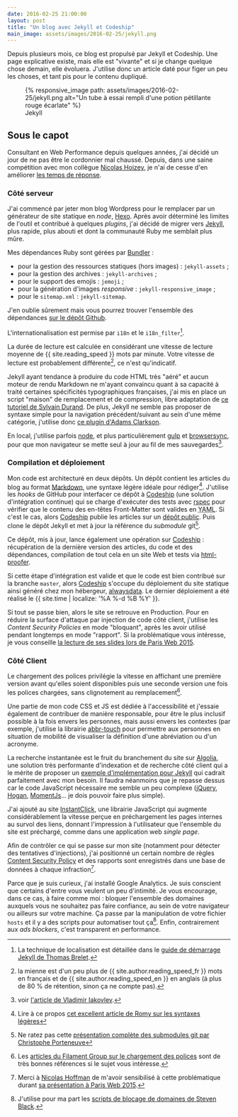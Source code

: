 ```yaml
---
date: 2016-02-25 21:00:00
layout: post
title: "Un blog avec Jekyll et Codeship"
main_image: assets/images/2016-02-25/jekyll.png
---
```


Depuis plusieurs mois, ce blog est propulsé par Jekyll et Codeship. Une page explicative existe, mais elle est "vivante" et si je change quelque chose demain, elle évoluera. J'utilise donc un article daté pour figer un peu les choses, et tant pis pour le contenu dupliqué.

<figure>
      {% responsive_image path: assets/images/2016-02-25/jekyll.png alt="Un tube à essai rempli d'une potion pétillante rouge écarlate" %}
  <figcaption>Jekyll</figcaption>
</figure>

<!-- more -->

## Sous le capot

Consultant en Web Performance depuis quelques années, j'ai décidé un jour de ne pas être le cordonnier mal chaussé. Depuis, dans une saine compétition avec mon collègue [Nicolas Hoizey](http://nicolas-hoizey.com/), je n'ai de cesse d'en améliorer [les temps de réponse](http://www.webpagetest.org/testlog.php?days=365&filter=borisschapira.com&all=on "Tests de performance WebPageTest lancés sur ce site").

### Côté serveur

J'ai commencé par jeter mon blog Wordpress pour le remplacer par un générateur de site statique en <i lang="en">node</i>, [Hexo](https://github.com/hexojs/hexo). Après avoir déterminé les limites de l'outil et contribué à quelques <i lang="en">plugins</i>, j'ai décidé de migrer vers [Jekyll](https://jekyllrb.com/), plus rapide, plus abouti et dont la communauté Ruby me semblait plus mûre.

Mes dépendances Ruby sont gérées par [Bundler](http://bundler.io/) :

* pour la gestion des ressources statiques (hors images) : `jekyll-assets` ;
* pour la gestion des archives : `jekyll-archives` ;
* pour le support des emojis : `jemoji` ;
* pour la génération d'images <i lang="en">responsive</i> : `jekyll-responsive_image` ;
* pour le `sitemap.xml` : `jekyll-sitemap`.

J'en oublie sûrement mais vous pourrez trouver l'ensemble des dépendances [sur le dépôt Github](https://github.com/borisschapira/jekyll/blob/master/Gemfile "Squelette Jekyll de BorisSchapira.com").

L'internationalisation est permise par `i18n` et le `i18n_filter`[^2].

[^2]: La technique de localisation est détaillée dans le [guide de démarrage Jekyll de Thomas Brelet](http://www.toam.fr/20-05-2013-guide-demarrage-jekyll/#localiser-jekyll).

La durée de lecture est calculée en considérant une vitesse de lecture moyenne de {{ site.reading_speed }} mots par minute. Votre vitesse de lecture est probablement différente[^rs], ce n'est qu'indicatif.

[^rs]: la mienne est d'un peu plus de {{ site.author.reading_speed_fr }} mots en français et de {{ site.author.reading_speed_en }} en anglais (à plus de 80 % de rétention, sinon ça ne compte pas).

Jekyll ayant tendance à produire du code HTML très "aéré" et aucun moteur de rendu Markdown ne m'ayant convaincu quant à sa capacité à traité certaines spécificités typographiques françaises, j'ai mis en place un script "maison" de remplacement et de compression, libre adaptation de [ce tutoriel de Sylvain Durand](https://www.sylvaindurand.org/ameliorer-la-typographie-avec-jekyll/ "Améliorer la typographie avec Jekyll"). De plus, Jekyll ne semble pas proposer de syntaxe simple pour la navigation précédent/suivant au sein d'une même catégorie, j'utilise donc [ce plugin d'Adams Clarkson](http://ajclarkson.co.uk/blog/jekyll-category-post-navigation/ "Jekyll Post Navigation Within a Category").

En local, j'utilise parfois [node](https://nodejs.org/), et plus particulièrement [gulp](http://gulpjs.com/) et [browsersync](http://www.browsersync.io/), pour que mon navigateur se mette seul à jour au fil de mes sauvegardes[^5].

[^5]: voir [l'article de Vladimir Iakovlev](https://nvbn.github.io/2015/06/19/jekyll-browsersync/ "Add live reloading to Jekyll with Gulp and Browsersync").

### Compilation et déploiement

Mon code est architecturé en deux dépôts. Un dépôt contient les articles du blog au format [Markdown](https://fr.wikipedia.org/wiki/Markdown), une syntaxe légère idéale pour rédiger[^3]. J'utilise les <i lang="en">hooks</i> de GitHub pour interfacer ce dépôt à [Codeship](https://codeship.com/) (une solution d'intégration continue) qui se charge d'exécuter des tests avec [rspec](http://rspec.info/) pour vérifier que le contenu des en-têtes Front-Matter sont valides en <abbr lang="en" title="YAML Ain't Markup Language">YAML</abbr>. Si c'est le cas, alors [Codeship](https://codeship.com/) publie les articles sur un [dépôt public](https://github.com/borisschapira/blog). Puis clone le dépôt Jekyll et met à jour la référence du <i lang="en">submodule</i> git[^4].

Ce dépôt, mis à jour, lance également une opération sur [Codeship](https://codeship.com/) : récupération de la dernière version des articles, du code et des dépendances, compilation de tout cela en un site Web et tests via [html-proofer](https://github.com/gjtorikian/html-proofer).

Si cette étape d'intégration est valide et que le code est bien contribué sur la branche `master`, alors [Codeship](https://codeship.com/) s'occupe du déploiement du site statique ainsi généré chez mon hébergeur, <a href="https://www.alwaysdata.com/">alwaysdata</a>. Le dernier déploiement a été réalisé le {{ site.time | localize: '%A %-d %B %Y' }}.

[^3]: Lire à ce propos [cet excellent article de Romy sur les syntaxes légères](http://romy.tetue.net/syntaxes-legeres-pour-rediger)

[^4]: Ne ratez pas cette [présentation complète des submodules git par Christophe Porteneuve](http://www.git-attitude.fr/2014/12/31/git-submodules/)

Si tout se passe bien, alors le site se retrouve en Production. Pour en réduire la surface d'attaque par injection de code côté client, j'utilise les <i lang="en">Content Security Policies</i> en mode "bloquant", après les avoir utilisé pendant longtemps en mode "rapport". Si la problématique vous intéresse, je vous conseille [la lecture de ses slides lors de Paris Web 2015](http://www.nicolas-hoffmann.net/content-security-policy-parisweb-2015/#/ "Content Security Policy, Nicolas Hoffmann, Paris Web 2015").

### Côté Client

Le chargement des polices privilégie la vitesse en affichant une première version avant qu'elles soient disponibles puis une seconde version une fois les polices chargées, sans clignotement au remplacement[^font].

[^font]: Les [articles du Filament Group sur le chargement des polices](https://www.filamentgroup.com/lab/font-events.html) sont de très bonnes références si le sujet vous intéresse.

Une partie de mon code CSS et JS est dédiée à l'accessibilité et j'essaie également de contribuer de manière responsable, pour être le plus inclusif possible à la fois envers les personnes, mais aussi envers les contextes (par exemple, j'utilise la librairie [abbr-touch](http://www.growingwiththeweb.com/2014/09/making-abbr-elements-touch-accessible.html) pour permettre aux personnes en situation de mobilité de visualiser la définition d'une abréviation ou d'un acronyme.

La recherche instantanée est le fruit du branchement du site sur [Algolia](https://www.algolia.com/), une solution très performante d'indexation et de recherche côté client qui a le mérite de proposer un [exemple d'implémentation pour Jekyll](https://blog.algolia.com/instant-search-blog-documentation-jekyll-plugin/ "Add instant search to your blog or documentation using our Jekyll plugin") qui cadrait parfaitement avec mon besoin. Il faudra néanmoins que je repasse dessus car le code JavaScript nécessaire me semble un peu complexe ([jQuery](https://jquery.com/), [Hogan](http://twitter.github.io/hogan.js/), [MomentJs](http://momentjs.com/)… je dois pouvoir faire plus simple).

J'ai ajouté au site [InstantClick](http://instantclick.io/), une librairie JavaScript qui augmente considérablement la vitesse perçue en préchargement les pages internes au survol des liens, donnant l'impression à l'utilisateur que l'ensemble du site est préchargé, comme dans une application web <i lang="en">single page</i>.

Afin de contrôler ce qui se passe sur mon site (notamment pour détecter des tentatives d'injections), j'ai positionné un certain nombre de règles [Content Security Policy](https://developer.mozilla.org/fr/docs/S%C3%A9curit%C3%A9/CSP) et des rapports sont enregistrés dans une base de données à chaque infraction[^7].

[^7]: Merci à [Nicolas Hoffman](https://twitter.com/Nico3333fr) de m'avoir sensibilisé à cette problématique durant [sa présentation à Paris Web 2015](http://www.nicolas-hoffmann.net/content-security-policy-parisweb-2015/ "CSP: Content Security Policy").

Parce que je suis curieux, j'ai installé Google Analytics. Je suis conscient que certains d'entre vous veulent un peu d'intimité. Je vous encourage, dans ce cas, à faire comme moi : bloquer l'ensemble des domaines auxquels vous ne souhaitez pas faire confiance, au sein de votre navigateur ou ailleurs sur votre machine. Ça passe par la manipulation de votre fichier `hosts` et il y a des scripts pour automatiser tout ça[^6]. Enfin, contrairement aux <i lang="en">ads blockers</i>, c'est transparent en performance.

[^6]: J'utilise pour ma part les [scripts de blocage de domaines de Steven Black](https://github.com/StevenBlack/hosts).
